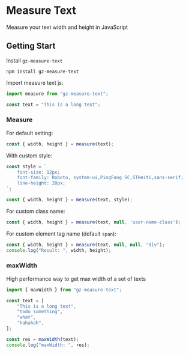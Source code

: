 # Measure Text

Measure your text width and height in JavaScript

## Getting Start

Install `gz-measure-text`

```
npm install gz-measure-text
```

Import measure text js:

```javascript
import measure from "gz-measure-text";

const text = "This is a long text";
```

### Measure

For default setting:

```javascript
const { width, height } = measure(text);
```

With custom style:

```javascript
const style = `
	font-size: 12px;
	font-family: Roboto, system-ui,PingFang SC,STHeiti,sans-serif;
	line-height: 20px;
`;

const { width, height } = measure(text, style);
```

For custom class name:

```javascript
const { width, height } = measure(text, null, 'user-name-class');
```

For custom element tag name (default `span`):

```javascript
const { width, height } = measure(text, null, null, "div");
console.log("Result: ", width, height);
```

### maxWidth

High performance way to get max width of a set of texts

```javascript
import { maxWidth } from "gz-measure-text";

const text = [
	"This is a long text",
	"todo something",
	"what",
	"hahahah",
];

const res = maxWidth(text);
console.log("maxWidth: ", res);
```
